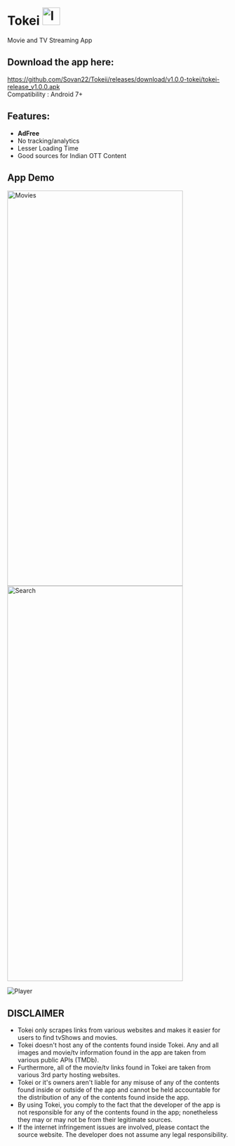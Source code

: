 # Tokei    <img src="https://github.com/Sovan22/Tokeii/blob/master/app/tokei_logo.jpeg" width="40" height="40" alt="Image Description">
Movie and TV Streaming App 


## Download the app here:
https://github.com/Sovan22/Tokeii/releases/download/v1.0.0-tokei/tokei-release_v1.0.0.apk <br>
Compatibility : Android 7+

## Features:
+ **AdFree**
+ No tracking/analytics
+ Lesser Loading Time
+ Good sources for Indian OTT Content

## App Demo

 <img src="https://github.com/Sovan22/Tokeii/blob/master/app/movies.jpg" width="400" height="900" alt="Movies">     <img src="https://github.com/Sovan22/Tokeii/blob/master/app/search.jpg" width="400" height="900" alt="Search">

 <img src="https://github.com/Sovan22/Tokeii/blob/master/app/player.jpg" alt="Player">




## DISCLAIMER

+ Tokei only scrapes links from various websites and makes it easier for users to find tvShows and movies. 
+ Tokei doesn't host any of the contents found inside Tokei. Any and all images and movie/tv information found in the app are taken from various public APIs (TMDb). 
+ Furthermore, all of the movie/tv links found in Tokei are taken from various 3rd party hosting websites.
+ Tokei or it's owners aren't liable for any misuse of any of the contents found inside or outside of the app and cannot be held accountable for the distribution of any of the contents found inside the app. 
+ By using Tokei, you comply to the fact that the developer of the app is not responsible for any of the contents found in the app; nonetheless they may or may not be from their legitimate sources. 
+ If the internet infringement issues are involved, please contact the source website. The developer does not assume any legal responsibility.
